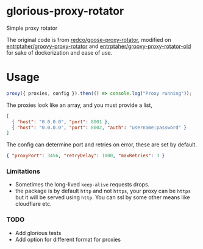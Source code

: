# glorious-proxy-rotator

Simple proxy rotator

The original code is from [redco/goose-proxy-rotator](https://github.com/redco/goose-proxy-rotator), modified on [entrptaher/groovy-proxy-rotator](https://github.com/entrptaher/groovy-proxy-rotator) and [entrptaher/groovy-proxy-rotator-old](https://github.com/entrptaher/groovy-proxy-rotator-old) for sake of dockerization and ease of use.

# Usage

```js
proxy({ proxies, config }).then(() => console.log("Proxy running"));
```

The proxies look like an array, and you must provide a list,

```json
[
  { "host": "0.0.0.0", "port": 8001 },
  { "host": "0.0.0.0", "port": 8002, "auth": "username:password" }
]
```

The config can determine port and retries on error, these are set by default.

```json
{ "proxyPort": 3456, "retryDelay": 1000, "maxRetries": 3 }
```

### Limitations

- Sometimes the long-lived `keep-alive` requests drops.
- the package is by default `http` and not `https`, your proxy can be `https` but it will be served using `http`. You can ssl by some other means like cloudflare etc.

### TODO
- Add glorious tests
- Add option for different format for proxies